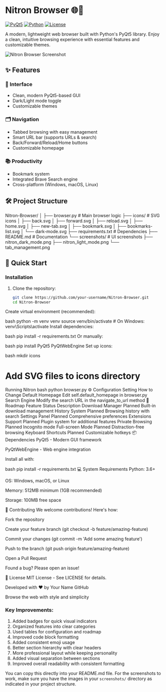 # Nitron Browser 🌐🚀

[![PyQt5](https://img.shields.io/badge/PyQt5-5.15-blue)](https://pypi.org/project/PyQt5/)
[![Python](https://img.shields.io/badge/Python-3.6+-blue)](https://www.python.org/)
[![License](https://img.shields.io/badge/License-MIT-green)](LICENSE)

A modern, lightweight web browser built with Python's PyQt5 library. Enjoy a clean, intuitive browsing experience with essential features and customizable themes.

![Nitron Browser Screenshot](screenshots/nitron_dark_mode.png)

## ✨ Features

### 🌈 Interface
- Clean, modern PyQt5-based GUI
- Dark/Light mode toggle
- Customizable themes

### 🗂️ Navigation
- Tabbed browsing with easy management
- Smart URL bar (supports URLs & search)
- Back/Forward/Reload/Home buttons
- Customizable homepage

### 📚 Productivity
- Bookmark system
- Integrated Brave Search engine
- Cross-platform (Windows, macOS, Linux)

## 🛠️ Project Structure

Nitron-Browser/
│
├── browser.py # Main browser logic
├── icons/ # SVG icons
│ ├── back.svg
│ ├── forward.svg
│ ├── reload.svg
│ ├── home.svg
│ ├── new-tab.svg
│ ├── bookmark.svg
│ ├── bookmarks-list.svg
│ └── dark-mode.svg
├── requirements.txt # Dependencies
├── README.md # Documentation
└── screenshots/ # UI screenshots
├── nitron_dark_mode.png
├── nitron_light_mode.png
└── tab_management.png


## 🚀 Quick Start

### Installation

1. Clone the repository:
   ```bash
   git clone https://github.com/your-username/Nitron-Browser.git
   cd Nitron-Browser
Create virtual environment (recommended):

bash
python -m venv venv
source venv/bin/activate  # On Windows: venv\Scripts\activate
Install dependencies:

bash
pip install -r requirements.txt
Or manually:

bash
pip install PyQt5 PyQtWebEngine
Set up icons:

bash
mkdir icons
# Add SVG files to icons directory
Running Nitron
bash
python browser.py
⚙️ Configuration
Setting	How to Change
Default Homepage	Edit self.default_homepage in browser.py
Search Engine	Modify the search URL in the navigate_to_url method
🔮 Roadmap
Feature	Status	Description
Download Manager	Planned	Built-in download management
History System	Planned	Browsing history with search
Settings Panel	Planned	Comprehensive preferences
Extensions Support	Planned	Plugin system for additional features
Private Browsing	Planned	Incognito mode
Full-screen Mode	Planned	Distraction-free browsing
Keyboard Shortcuts	Planned	Customizable hotkeys
📦 Dependencies
PyQt5 - Modern GUI framework

PyQtWebEngine - Web engine integration

Install all with:

bash
pip install -r requirements.txt
💻 System Requirements
Python: 3.6+

OS: Windows, macOS, or Linux

Memory: 512MB minimum (1GB recommended)

Storage: 100MB free space

🤝 Contributing
We welcome contributions! Here's how:

Fork the repository

Create your feature branch (git checkout -b feature/amazing-feature)

Commit your changes (git commit -m 'Add some amazing feature')

Push to the branch (git push origin feature/amazing-feature)

Open a Pull Request

Found a bug? Please open an issue!

📄 License
MIT License - See LICENSE for details.

Developed with ❤️ by Your Name
GitHub

Browse the web with style and simplicity


### Key Improvements:
1. Added badges for quick visual indicators
2. Organized features into clear categories
3. Used tables for configuration and roadmap
4. Improved code block formatting
5. Added consistent emoji usage
6. Better section hierarchy with clear headers
7. More professional layout while keeping personality
8. Added visual separation between sections
9. Improved overall readability with consistent formatting

You can copy this directly into your README.md file. For the screenshots to work, make sure you have the images in your `screenshots/` directory as indicated in your project structure.
